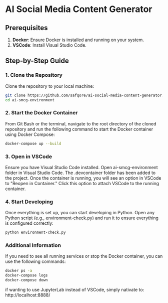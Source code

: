 # AI Social Media Content Generator

## Prerequisites

1. **Docker**: Ensure Docker is installed and running on your system.
2. **VSCode**: Install Visual Studio Code.

## Step-by-Step Guide

### 1. Clone the Repository

Clone the repository to your local machine:
```sh
git clone https://github.com/safqore/ai-social-media-content-generator.git
cd ai-smcg-environment
```

### 2. Start the Docker Container
From Git Bash or the terminal, navigate to the root directory of the cloned repository and run the following command to start the Docker container using Docker Compose:

```sh
docker-compose up --build
```

### 3. Open in VSCode
Ensure you have Visual Studio Code installed. Open ai-smcg-environment folder in Visual Studio Code. The .devcontainer folder has been added to the project. Once the container is running, you will see an option in VSCode to "Reopen in Container." Click this option to attach VSCode to the running container.

### 4. Start Developing
Once everything is set up, you can start developing in Python. Open any Python script (e.g., environment-check.py) and run it to ensure everything is configured correctly:

```sh
python environment-check.py
```

### Additional Information
If you need to see all running services or stop the Docker container, you can use the following commands:

```sh
docker ps -a 
docker-compose logs
docker-compose down
```

if wanting to use JupyterLab instead of VSCode, simply nativate to: http://localhost:8888/